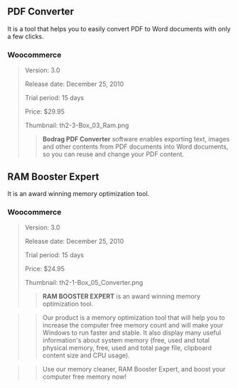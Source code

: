 PDF Converter
---------------------

It is a tool that helps you to easily convert PDF to Word documents with only a few clicks.

### Woocommerce

> Version: 3.0
> 
> Release date: December 25, 2010
>
> Trial period: 15 days
>
> Price: $29.95
>
> Thumbnail: th2-3-Box_03_Ram.png
>
>> **Bodrag PDF Converter** software enables exporting text, images and other contents from PDF documents into Word documents, so you can reuse and change your PDF content.


RAM Booster Expert
---------------------

It is an award winning memory optimization tool.

### Woocommerce

> Version: 3.0
> 
> Release date: December 25, 2010
>
> Trial period: 15 days
>
> Price: $24.95
>
> Thumbnail: th2-1-Box_05_Converter.png
>
>> **RAM BOOSTER EXPERT** is an award winning memory optimization tool.
   
>> Our product is a memory optimization tool that will help you to increase the computer free memory count and will make your Windows to run faster and stable.
   It also display many useful information's about system memory (free, used and total physical memory, free, used and total page file, clipboard content size and CPU usage).
   
>> Use our memory cleaner, RAM Booster Expert, and boost your computer free memory now!



